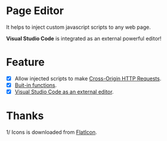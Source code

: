 # Page Editor

It helps to inject custom javascript scripts to any web page.

**Visual Studio Code** is integrated as an external powerful editor!

# Feature

- [X] Allow injected scripts to make [Cross-Origin HTTP Requests](doc/bypass_origin_http_request.md).
- [X] [Buit-in functions](doc/build_in_functions.md).
- [X] [Visual Studio Code as an external editor](doc/vscode_editor.md).

# Thanks

1/ Icons is downloaded from [FlatIcon](https://www.flaticon.com/).
